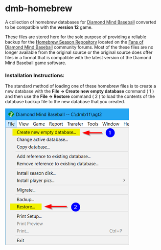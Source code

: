 # dmb-homebrew

A collection of homebrew databases for [Diamond Mind Baseball](https://diamond-mind.com) converted to be compatible with the **version 12** game.

These files are stored here for the sole purpose of providing a reliable backup for the [Homebrew Season Repository](https://www.tapatalk.com/groups/fansofdmb/homebrewed-season-repository-t5397.html) located on the [Fans of Diamond Mind Baseball](https://www.tapatalk.com/groups/fansofdmb/) community forums.  Most of the these files are no longer available from the original source or the original source does offer files in a format that is compatible with the latest version of the Diamond Mind Baseball game software.


### Installation Instructions:

The standard method of loading one of these homebrew files is to create a new database with the **File -> Create new empty database** command ( 1 ) and then use the **File -> Restore** command ( 2 ) to load the contents of the database backup file to the new database that you created.

![Install Commands](images/Install_Commands.png)
